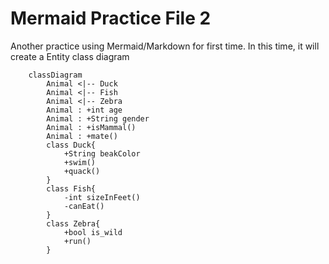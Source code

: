 # Mermaid Practice File 2

Another practice using Mermaid/Markdown for first time.
In this time, it will create a Entity class diagram

```mermaid
    classDiagram
        Animal <|-- Duck 
        Animal <|-- Fish
        Animal <|-- Zebra
        Animal : +int age
        Animal : +String gender
        Animal : +isMammal()
        Animal : +mate()
        class Duck{
            +String beakColor
            +swim()
            +quack()
        }
        class Fish{
            -int sizeInFeet()
            -canEat()
        }
        class Zebra{
            +bool is_wild
            +run()
        }
```